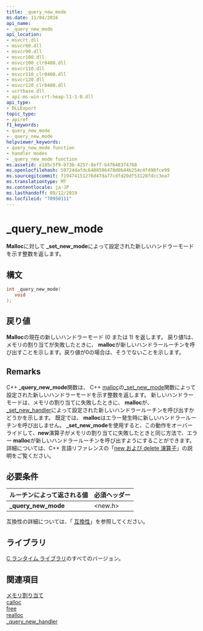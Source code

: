 ```yaml
---
title: _query_new_mode
ms.date: 11/04/2016
api_name:
- _query_new_mode
api_location:
- msvcrt.dll
- msvcr80.dll
- msvcr90.dll
- msvcr100.dll
- msvcr100_clr0400.dll
- msvcr110.dll
- msvcr110_clr0400.dll
- msvcr120.dll
- msvcr120_clr0400.dll
- ucrtbase.dll
- api-ms-win-crt-heap-l1-1-0.dll
api_type:
- DLLExport
topic_type:
- apiref
f1_keywords:
- query_new_mode
- _query_new_mode
helpviewer_keywords:
- query_new_mode function
- handler modes
- _query_new_mode function
ms.assetid: e185c5f9-b73b-4257-8eff-b47648374768
ms.openlocfilehash: 59724dafdc6488596478d0b44b254c4f498fce99
ms.sourcegitcommit: f19474151276d47da77cdfd20df53128fdcc3ea7
ms.translationtype: MT
ms.contentlocale: ja-JP
ms.lasthandoff: 09/12/2019
ms.locfileid: "70950111"
---
```

# <a name="_query_new_mode"></a>_query_new_mode

**Malloc**に対して **_set_new_mode**によって設定された新しいハンドラーモードを示す整数を返します。

## <a name="syntax"></a>構文

```C
int _query_new_mode(
   void
);
```

## <a name="return-value"></a>戻り値

**Malloc**の現在の新しいハンドラーモード (0 または 1) を返します。 戻り値1は、メモリの割り当てが失敗したときに、 **malloc**が新しいハンドラールーチンを呼び出すことを示します。戻り値が0の場合は、そうでないことを示します。

## <a name="remarks"></a>Remarks

C++ **_query_new_mode**関数は、 C++ [malloc](malloc.md)の[_set_new_mode](set-new-mode.md)関数によって設定された新しいハンドラーモードを示す整数を返します。 新しいハンドラーモードは、メモリの割り当てに失敗したときに、 **malloc**が、 [_set_new_handler](set-new-handler.md)によって設定された新しいハンドラールーチンを呼び出すかどうかを示します。 既定では、 **malloc**はエラー発生時に新しいハンドラールーチンを呼び出しません。 **_set_new_mode**を使用すると、この動作をオーバーライドして、**new**演算子がメモリの割り当てに失敗したときと同じ方法で、エラー **malloc**が新しいハンドラールーチンを呼び出すようにすることができます。 詳細については、C++ 言語リファレンスの「[new および delete 演算子](../../cpp/new-and-delete-operators.md)」の説明をご覧ください。

## <a name="requirements"></a>必要条件

|ルーチンによって返される値|必須ヘッダー|
|-------------|---------------------|
|**_query_new_mode**|\<new.h>|

互換性の詳細については、「 [互換性](../../c-runtime-library/compatibility.md)」を参照してください。

## <a name="libraries"></a>ライブラリ

[C ランタイム ライブラリ](../../c-runtime-library/crt-library-features.md)のすべてのバージョン。

## <a name="see-also"></a>関連項目

[メモリ割り当て](../../c-runtime-library/memory-allocation.md)<br/>
[calloc](calloc.md)<br/>
[free](free.md)<br/>
[realloc](realloc.md)<br/>
[_query_new_handler](query-new-handler.md)<br/>
